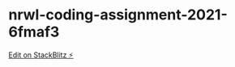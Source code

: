 # nrwl-coding-assignment-2021-6fmaf3

[Edit on StackBlitz ⚡️](https://stackblitz.com/edit/nrwl-coding-assignment-2021-6fmaf3)